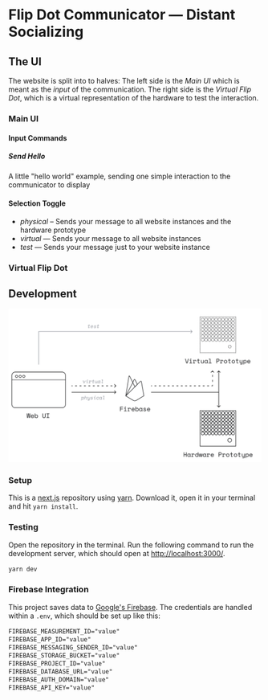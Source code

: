 # Flip Dot Communicator — Distant Socializing



## The UI

The website is split into to halves: The left side is the *Main UI* which is meant as the *input* of the communication. The right side is the *Virtual Flip Dot*, which is a virtual representation of the hardware to test the interaction.

### Main UI

#### Input Commands

##### Send Hello

A little "hello world" example, sending one simple interaction to the communicator to display


#### Selection Toggle

- *physical* – Sends your message to all website instances and the hardware prototype
- *virtual* — Sends your message to all website instances
- *test* — Sends your message just to your website instance

### Virtual Flip Dot


## Development

![Architecture](docs/SoftwareArchitecture.svg)

### Setup

This is a [next.js](https://nextjs.org/) repository using [yarn](https://yarnpkg.com/). Download it, open it in your terminal and hit `yarn install`.

### Testing

Open the repository in the terminal. Run the following command to run the development server, which should open at [http://localhost:3000/](http://localhost:3000/).

```sh
yarn dev
```

### Firebase Integration

This project saves data to [Google's Firebase](https://firebase.google.com/). The credentials are handled within a `.env`, which should be set up like this:

```env
FIREBASE_MEASUREMENT_ID="value"
FIREBASE_APP_ID="value"
FIREBASE_MESSAGING_SENDER_ID="value"
FIREBASE_STORAGE_BUCKET="value"
FIREBASE_PROJECT_ID="value"
FIREBASE_DATABASE_URL="value"
FIREBASE_AUTH_DOMAIN="value"
FIREBASE_API_KEY="value"
````
